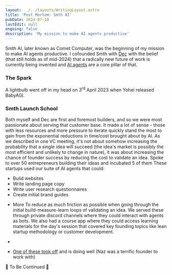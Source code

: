 ```yaml
---
layout: ../../layouts/WritingLayout.astro
title: 'Post Mortem: Smth AI'
pubDate: 2024-07-10
lastEdit: null
ongoing: false
description: 'My mission to make AI agents productive'
---
```


Smth AI, later known as Comet Computer, was the beginning of my mission to make AI agents productive. I cofounded Smth with <a href="https://www.linkedin.com/in/deckickham/" class="hover:text-slate-500">Dec</a> with the belief (that still holds as of mid-2024) that a radically new future of work is currently being invented and <a href="/writing/ai-agents" class="hover:text-slate-500">AI agents</a> are a core pillar of that.

### The Spark

A lightbulb went off in my head on 3<sup>rd</sup> April 2023 when Yohei released BabyAGI.

[//]: # (* Navigating the idea maze)

### Smth Launch School

Both myself and Dec are first and foremost builders, and so we were most passionate about serving that customer base. It made a lot of sense - those with less resources and more pressure to iterate quickly stand the most to gain from the exponential reductions in time/cost brought about by AI. As we described in one VC meeting, it's not about somehow increasing the probability that a single idea will succeed (the idea's market is possibly the most efficient and unlikely to change in nature), it was about increasing the chance of founder success by reducing the cost to validate an idea.
Spoke to over 50 entrepreneurs building their ideas and incubated 5 of them
These startups used our suite of AI agents that could:
* Build websites
* Write landing page copy
* Write user research questionnaires
* Create initial brand guides
+ More
To reduce as much friction as possible when going through the initial build-measure-learn loops of validating an idea. We served these through private discord channels where they could interact with agents as bots. We also had a course app where they could access learning materials for the day's session that covered key founding topics like lean startup methodology or customer development.

*

* <a href="https://www.pathio.co/" rel="norel noreferrer">One of these took off</a> and is doing well (Naz was a terrific founder to work with)

[//]: # ()
[//]: # (* The idea)

[//]: # ()
[//]: # (* The execution)

[//]: # ()
[//]: # (* The outcome)

🚨 To Be Continued 🚨